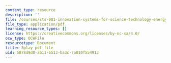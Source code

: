 ```yaml
---
content_type: resource
description: ''
file: /courses/sts-081-innovation-systems-for-science-technology-energy-manufacturing-and-health-spring-2017/5878d9d0ab116513ba3c7a010f554913_n0QLcw-CHmk.pdf
file_type: application/pdf
learning_resource_types: []
license: https://creativecommons.org/licenses/by-nc-sa/4.0/
ocw_type: OCWFile
resourcetype: Document
title: 3play pdf file
uid: 5878d9d0-ab11-6513-ba3c-7a010f554913
---
```

